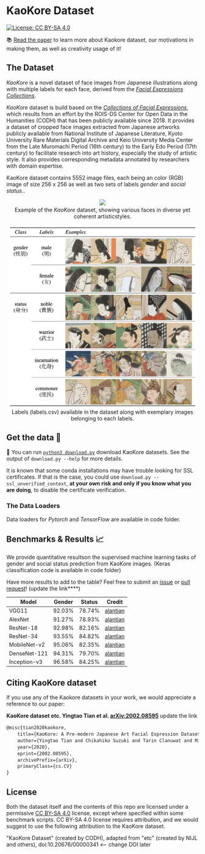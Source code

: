 # KaoKore Dataset

[![License: CC BY-SA 4.0](https://img.shields.io/badge/License-CC%20BY--SA%204.0-blue.svg)](https://creativecommons.org/licenses/by-sa/4.0/)  


📚 [Read the paper](https://arxiv.org/abs/2002.08595) to learn more about Kaokore dataset, our motivations in making them, as well as creativity usage of it!

## The Dataset

_KaoKore_ is a novel dataset of face images from Japanese illustrations along with multiple labels for each face, derived from the [_Facial Expressions Collections_](http://codh.rois.ac.jp/face/). 

_KaoKore_ dataset is build based on the [_Collections of Facial Expressions_](http://codh.rois.ac.jp/face/), which  results from an effort by the ROIS-DS Center for Open Data in the Humanities (CODH) that has been publicly available since 2018. 
It provides a dataset of cropped face images extracted from Japanese artworks publicly available from National Institute of Japanese Literature, Kyoto University Rare Materials Digital Archive and Keio University Media Center from the Late Muromachi Period (16th century) to the Early Edo Period (17th century) to facilitate research into art history, especially the study of artistic style. It also provides corresponding metadata annotated by researchers with domain expertise.

KaoKore dataset contains 5552 image files, each being an color (RGB) image of size 256 x 256 as well as two sets of labels _gender_ and _social status_.. 

<p align="center">
  <img src="images/fig/dataset_example.png" width='768'>

  <br>
  Example of the <em>KaoKore</em> dataset, showing various faces in diverse yet coherent artisticstyles.
</p>

<p align="center">
  <img src="images/fig/label_example.png" width='512'>
  
  <br>
  Labels (labels.csv) available in the dataset along with exemplary images belonging to each labels.
</p>


## Get the data 💾

🌟 You can run [`python3 download.py`](download.py) download KaoKore datasets.
See the output of `download.py --help` for more details.

It is known that some conda installations may have trouble looking for SSL certificates. If that is the case, you could use `download.py --ssl_unverified_context`, **at your own risk and only if you know what you are doing**, to disable the certificate verification.

### The Data Loaders

Data loaders for _Pytorch_ and _TensorFlow_ are available in code folder.

## Benchmarks & Results 📈
We provide quantitative resultson the supervised machine learning tasks of gender and social status prediction from KaoKore images. (Keras classification code is available in code folder)

Have more results to add to the table? Feel free to submit an [issue](https://github.com/rois-codh/kaokore/issues/new) or [pull request](https://github.com/rois-codh/kaokore/compare)! (update the link****)

|Model                            | Gender| Status | Credit
|---------------------------------|-------|--------|-----|
|VGG11    |92.03% | 78.74% | [alantian](https://github.com/alantian) |
|AlexNet    |91.27% | 78.93% | [alantian](https://github.com/alantian) |
|ResNet-18    |92.98% | 82.16% | [alantian](https://github.com/alantian) |
|ResNet-34    |93.55% | 84.82% | [alantian](https://github.com/alantian) |
|MobileNet-v2    |95.06% | 82.35% | [alantian](https://github.com/alantian) |
|DenseNet-121   |94.31% | 79.70% | [alantian](https://github.com/alantian) |
|Inception-v3    |96.58% | 84.25% | [alantian](https://github.com/alantian) |


## Citing KaoKore dataset
If you use any of the Kaokore datasets in your work, we would appreciate a reference to our paper:

**KaoKore dataset etc. Yingtao Tian et al. [arXiv:2002.08595](https://arxiv.org/abs/2002.08595)** update the link

```latex
@misc{tian2020kaokore,
    title={KaoKore: A Pre-modern Japanese Art Facial Expression Dataset},
    author={Yingtao Tian and Chikahiko Suzuki and Tarin Clanuwat and Mikel Bober-Irizar and Alex Lamb and Asanobu Kitamoto},
    year={2020},
    eprint={2002.08595},
    archivePrefix={arXiv},
    primaryClass={cs.CV}
}
```

## License

Both the dataset itself and the contents of this repo are licensed under a permissive  [CC BY-SA 4.0](https://creativecommons.org/licenses/by-sa/4.0/) license, except where specified within some benchmark scripts. CC BY-SA 4.0 license requires attribution, and we would suggest to use the following attribution to the KaoKore dataset.

"KaoKore Dataset" (created by CODH), adapted from "etc" 
(created by NIJL and others), doi:10.20676/00000341 <-- change DOI later
